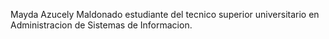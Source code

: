 Mayda Azucely Maldonado estudiante del tecnico superior universitario en Administracion de Sistemas de
Informacion.